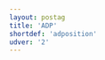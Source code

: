 ```yaml
---
layout: postag
title: 'ADP'
shortdef: 'adposition'
udver: '2'
---
```

<!-- Interlanguage links updated Ne 5. května 2024, 18:19:33 CEST -->
